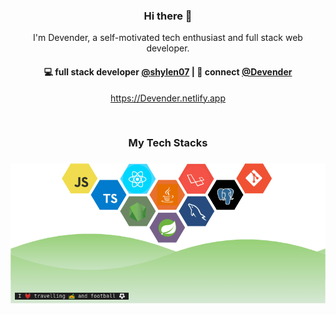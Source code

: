 <h3 align="center"> Hi there 👋</h3>

<p align="center">
I'm Devender, a self-motivated tech enthusiast and full stack web developer.
</p>

<h4 align="center">
💻 full stack developer <a href="https://github.com/shylen07">@shylen07</a> | 💬 connect <a href="https://www.linkedin.com/in/devender-singh-75976717b/">@Devender</a>
</h4>
<p  align="center">
<a href="https://Devender.netlify.app/">https://Devender.netlify.app</a>
</p>

<br/>
<h3 align="center">
My Tech Stacks
</h3>

<h3 align="center">
<img src="assets/stack-hills.png" alt="stacks"/>
</h3>
